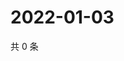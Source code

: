 # 2022-01-03

共 0 条

<!-- BEGIN WEIBO -->
<!-- 最后更新时间 Mon Jan 03 2022 07:15:00 GMT+0800 (China Standard Time) -->

<!-- END WEIBO -->
